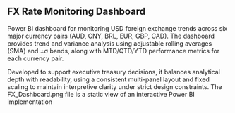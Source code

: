 ## FX Rate Monitoring Dashboard

Power BI dashboard for monitoring USD foreign exchange trends across six major currency pairs (AUD, CNY, BRL, EUR, GBP, CAD). The dashboard provides trend and variance analysis using adjustable rolling averages (SMA) and ±σ bands, along with MTD/QTD/YTD performance metrics for each currency pair.

Developed to support executive treasury decisions, it balances analytical depth with readability, using a consistent multi-panel layout and fixed scaling to maintain interpretive clarity under strict design constraints. The FX_Dashboard.png file is a static view of an interactive Power BI implementation
